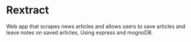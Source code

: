 # Rextract

Web app that scrapes news articles and allows users to save articles and leave notes on saved articles, Using express and mognoDB.
